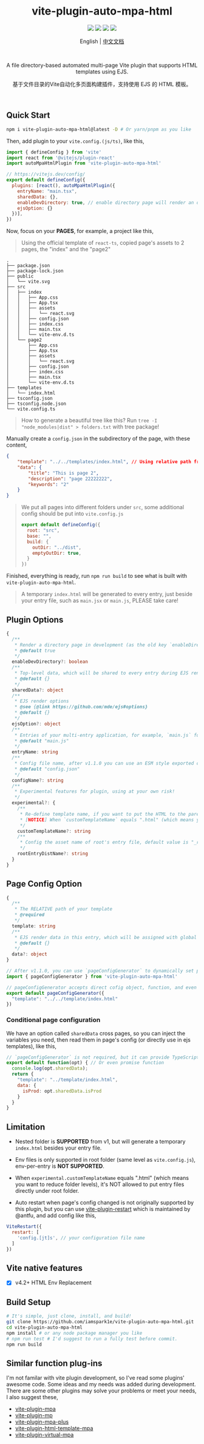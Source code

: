 <h1 align='center'>vite-plugin-auto-mpa-html</h1>

<p align='center'>
  <a href="https://codecov.io/gh/iamspark1e/vite-plugin-auto-mpa-html" ><img src="https://codecov.io/gh/iamspark1e/vite-plugin-auto-mpa-html/branch/main/graph/badge.svg?token=xW4J4R4P7b"/></a>
  <a href="https://www.npmjs.com/package/vite-plugin-auto-mpa-html"><img src="https://img.shields.io/npm/v/vite-plugin-auto-mpa-html" /></a>
  <a href="https://www.npmjs.com/package/vite-plugin-auto-mpa-html"><img src="https://img.shields.io/npm/dm/vite-plugin-auto-mpa-html" /></a>
  <img src="https://img.shields.io/badge/Vite-%5E2.9.15%7C%5E3.2.3%7C4%7C5-brightgreen" />
</p>

<p align='center'>English | <a href="./README.zh.md">中文文档</a></p>
<br />
<p align='center'>A file directory-based automated multi-page Vite plugin that supports HTML templates using EJS.</p>
<p align='center'>基于文件目录的Vite自动化多页面构建插件，支持使用 EJS 的 HTML 模板。</p>
<br />

## Quick Start

```bash
npm i vite-plugin-auto-mpa-html@latest -D # Or yarn/pnpm as you like
```

Then, add plugin to your `vite.config.(js/ts)`, like this,

```javascript
import { defineConfig } from 'vite'
import react from '@vitejs/plugin-react'
import autoMpaHtmlPlugin from 'vite-plugin-auto-mpa-html'

// https://vitejs.dev/config/
export default defineConfig({
  plugins: [react(), autoMpaHtmlPlugin({
    entryName: "main.tsx",
    sharedData: {},
    enableDevDirectory: true, // enable directory page will render an directory page at "http://localhost:5173/", if you have an index, it will not be affect.
    ejsOption: {}
  })],
})
```

Now, focus on your __PAGES__, for example, a project like this,

> Using the official template of `react-ts`, copied page's assets to 2 pages, the "index" and the "page2"

```
.
├── package.json
├── package-lock.json
├── public
│   └── vite.svg
├── src
│   ├── index
│   │   ├── App.css
│   │   ├── App.tsx
│   │   ├── assets
│   │   │   └── react.svg
│   │   ├── config.json
│   │   ├── index.css
│   │   ├── main.tsx
│   │   └── vite-env.d.ts
│   └── page2
│       ├── App.css
│       ├── App.tsx
│       ├── assets
│       │   └── react.svg
│       ├── config.json
│       ├── index.css
│       ├── main.tsx
│       └── vite-env.d.ts
├── templates
│   └── index.html
├── tsconfig.json
├── tsconfig.node.json
└── vite.config.ts
```

> How to generate a beautiful tree like this? Run `tree -I "node_modules|dist" > folders.txt` with tree package!

Manually create a `config.json` in the subdirectory of the page, with these content,

```json
{
    "template": "../../templates/index.html", // Using relative path from v1
    "data": {
        "title": "This is page 2",
        "description": "page 22222222",
        "keywords": "2"
    }
}
```

> We put all pages into different folders under `src`, some additional config should be put into `vite.config.js`
>
> ```javascript
> export default defineConfig({
>   root: "src",
>   base: "",
>   build: {
>     outDir: "../dist",
>     emptyOutDir: true,
>   }
> })
> ```

Finished, everything is ready, run `npm run build` to see what is built with `vite-plugin-auto-mpa-html`.

> A temporary `index.html` will be generated to every entry, just beside your entry file, such as `main.jsx` or `main.js`, PLEASE take care!

## Plugin Options

```typescript
{
  /**
   * Render a directory page in development (as the old key `enableDirectoryPage`)
   * @default true
   */
  enableDevDirectory?: boolean
  /**
   * Top-level data, which will be shared to every entry during EJS render.
   * @default {}
   */
  sharedData?: object
  /**
   * EJS render options
   * @see {@link https://github.com/mde/ejs#options}
   * @default {}
   */
  ejsOption?: object
  /**
   * Entries of your multi-entry application, for example, `main.js` for Vue, and `main.jsx` for React.
   * @default "main.js"
   */
  entryName: string
  /**
   * Config file name, after v1.1.0 you can use an ESM style exported config module, .ts is not supported yet.
   * @default "config.json"
   */
  configName?: string
  /**
   * Experimental features for plugin, using at your own risk!
   */
  experimental?: {
    /**
     * Re-define template name, if you want to put the HTML to the parent folder of "entry", you can use `.html` to directly use entry path as HTML path.
     * [NOTICE] When `customTemplateName` equals ".html" (which means you want to reduce folder levels), it's NOT allowed to put entry files directly under root folder.
     */
    customTemplateName?: string
    /**
     * Config the asset name of root's entry file, default value is "_root"
     */
    rootEntryDistName?: string
  }
}
```

## Page Config Option

```typescript
{
  /**
   * The RELATIVE path of your template
   * @required
   */
  template: string
  /**
   * EJS render data in this entry, which will be assigned with global `sharedData`
   * @default {}
   */
  data?: object
}
```

```javascript
// After v1.1.0, you can use `pageConfigGenerator` to dynamically set page config.
import { pageConfigGenerator } from 'vite-plugin-auto-mpa-html'

// pageConfigGenerator accepts direct cofig object, function, and even Promise.
export default pageConfigGenerator({
  "template": "../../template/index.html"
})
```

### Conditional page configuration

We have an option called `sharedData` cross pages, so you can inject the variables you need, then read them in page's config (or directly use in ejs templates), like this,

```javascript
// `pageConfigGenerator` is not required, but it can provide TypeScript reference.
export default function(opt) { // Or even promise function
  console.log(opt.sharedData);
  return {
    "template": "../template/index.html",
    data: {
      isProd: opt.sharedData.isProd
    }
  }
}
```

## Limitation

- Nested folder is __SUPPORTED__ from v1, but will generate a temporary `index.html` besides your entry file.

- Env files is only supported in root folder (same level as `vite.config.js`), env-per-entry is __NOT SUPPORTED__.

- When `experimental.customTemplateName` equals ".html" (which means you want to reduce folder levels), it's NOT allowed to put entry files directly under root folder.

- Auto restart when page's config changed is not originally supported by this plugin, but you can use [vite-plugin-restart]() which is maintained by @antfu, and add config like this,

```javascript
ViteRestart({
  restart: [
    'config.[jt]s', // your configuration file name
  ]
})
```

## Vite native features

- [x] v4.2+ HTML Env Replacement

## Build Setup

```bash
# It's simple, just clone, install, and build!
git clone https://github.com/iamspark1e/vite-plugin-auto-mpa-html.git
cd vite-plugin-auto-mpa-html
npm install # or any node package manager you like
# npm run test # I'd suggest to run a fully test before commit.
npm run build
```

## Similar function plug-ins

I'm not familar with vite plugin development, so I've read some plugins' awesome code. Some ideas and my needs was added during development. There are some other plugins may solve your problems or meet your needs, I also suggest these,

- [vite-plugin-mpa](https://github.com/IndexXuan/vite-plugin-mpa)
- [vite-plugin-mp](https://github.com/zhuweiyou/vite-plugin-mp)
- [vite-plugin-mpa-plus](https://github.com/yzydeveloper/vite-plugin-mpa-plus)
- [vite-plugin-html-template-mpa](https://github.com/Miofly/vite-plugin-html-template-mpa)
- [vite-plugin-virtual-mpa](https://github.com/emosheeep/vite-plugin-virtual-mpa)
